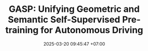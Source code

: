 ---
title: "GASP: Unifying Geometric and Semantic Self-Supervised Pre-training for Autonomous Driving"
layout: redirect
permalink: /publications/gasp/
date: 2025-03-20 09:45:47 +07:00
venue: ArXiv
selected: 1
authors:
  - william:
    name: William Ljungbergh
    org: Zenseact, Linköping University
    scholar: RXEPFo0AAAAJ
  - adam l:
    name: Adam Lilja
    org: Zenseact, Chalmers University of Technology
    scholar: zYn4o0AAAAAJ
  - adam t:
    name: Adam Tonderski
    org: Zenseact, Lund University
    scholar: 2R5ZLp0AAAAJ
  - arvid:
    name: Arvid Laveno Ling
    org: Zenseact, Chalmers University of Technology
  - carl:
    name: Carl Lindström
    org: Zenseact, Chalmers University of Technology
    scholar: ufjSqs0AAAAJ
  - willem:
    name: Willem Verbeke
    org: Zenseact
  - junsheng:
    name: Junsheng Fu
    org: Zenseact
    scholar: z3lud1UAAAAJ
  - christoffer:
    name: Christoffer Petersson
    org: Zenseact, Chalmers University of Technolgy
    scholar: SeRMUJwAAAAJ
  - lars:
    name: Lars Hammarstrand
    org: Chalmers University of Technology
  - michael:
    name: Michael Felsberg
    org: Linköping University
    scholar: lkWfR08AAAAJ
thumbnail: https://research.zenseact.com/publications/gasp/thumbnail.gif
code: https://github.com/LiljaAdam/gasp
arxiv: https://arxiv.org/abs/2503.15672
redirect_to: "https://research.zenseact.com/publications/gasp/"
---